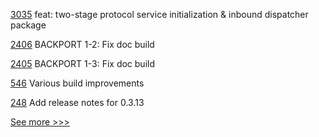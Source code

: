 
[3035](https://github.com/hyperledger/aries-framework-go/pull/3035) feat: two-stage protocol service initialization & inbound dispatcher package

[2406](https://github.com/hyperledger/sawtooth-core/pull/2406) BACKPORT 1-2: Fix doc build

[2405](https://github.com/hyperledger/sawtooth-core/pull/2405) BACKPORT 1-3: Fix doc build

[546](https://github.com/hyperledger-labs/solang/pull/546) Various build improvements

[248](https://github.com/hyperledger/transact/pull/248) Add release notes for 0.3.13


[See more >>>](https://start-here.hyperledger.org/pull-requests)
